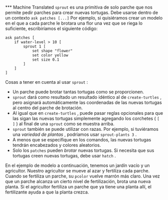 ﻿*** Machine Translated
`sprout` es una primitiva de solo parche que nos permite pedir parches para crear nuevas tortugas. Debe usarse dentro de un contexto `ask patches [...]` Por ejemplo, si quisiéramos crear un modelo en el que a cada parche le brotara una flor una vez que se riega lo suficiente, escribiríamos el siguiente código:



```
ask patches [
	if water-level > 10 [
		sprout 1 [
			set shape "flower"
			set color yellow
			set size 0.1
		]
	]
]
```


Cosas a tener en cuenta al usar `sprout` :

- Un parche puede brotar tantas tortugas como se proporcionen.
- `sprout` dará como resultado un resultado idéntico al de `create-turtles` , pero asignará automáticamente las coordenadas de las nuevas tortugas al centro del parche de brotación.
- Al igual que en `create-turtles` , puede pasar reglas opcionales para que las sigan las nuevas tortugas simplemente agregando los corchetes ( `[ ]` ) al final de una `sprout` como se muestra arriba.
- `sprout` también se puede utilizar con razas. Por ejemplo, si tuviéramos una *variedad de plantas* , podríamos usar `sprout-plants 3` .
- A menos que se especifique en los comandos, las nuevas tortugas tendrán encabezados y colores aleatorios.
- Solo los `patches` pueden *brotar* nuevas tortugas. Si necesita que sus tortugas creen nuevas tortugas, debe usar `hatch` .


En el ejemplo de modelo a continuación, tenemos un jardín vacío y un agricultor. Nuestro agricultor se mueve al azar y fertiliza cada parche. Cuando se fertiliza un parche, su `pcolor` vuelve marrón más claro. Una vez que un parche alcanza un cierto nivel de fertilización, brota una nueva planta. Si el agricultor fertiliza un parche que ya tiene una planta allí, el fertilizante ayuda a que la planta crezca.